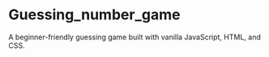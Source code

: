 # Guessing_number_game
A beginner-friendly guessing game built with vanilla JavaScript, HTML, and CSS. 
